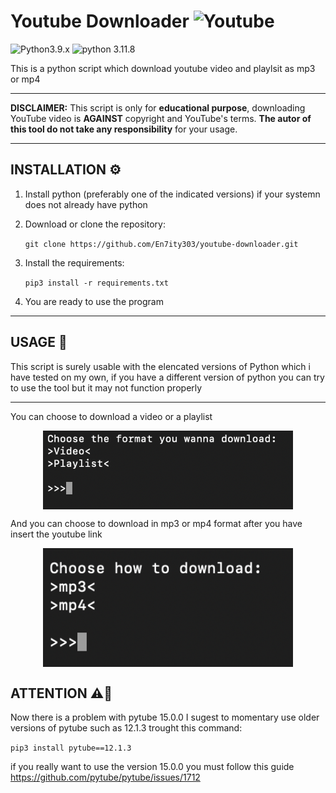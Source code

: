 # Youtube Downloader ![Youtube](https://cms.autocarpro.in/images/youtube-logo.png)
![Python3.9.x](https://img.shields.io/badge/Python-3.9.X-green)
![python 3.11.8](https://img.shields.io/badge/Python-3.11.8-green)

This is a python script which download youtube video and playlsit as mp3 or mp4

------------
**DISCLAIMER:**
This script is only for **educational purpose**, downloading YouTube video is **AGAINST** copyright and YouTube's terms. **The autor of this tool do not take any responsibility** for your usage.


------------
## INSTALLATION ⚙️
1. Install python (preferably one of the indicated versions) if your systemn does not already have python

2. Download or clone the repository:

    `git clone https://github.com/En7ity303/youtube-downloader.git`

3. Install the requirements:

    `pip3 install -r requirements.txt`

4. You are ready to use the program


-----------
## USAGE 🔧
This script is surely usable with the elencated versions of Python which i have tested on my own, if you have a different version of python you can try to use the tool but it may not function properly 

-----------
You can choose to download a video or a playlist
<p align="center">
<img align="center" src="img/img1" width="400">
</p>

And you can choose to download in mp3 or mp4 format after you have insert the youtube link
<p align="center">
<img align="center" src="img/img2" width="400">
</p>

## ATTENTION ⚠️🚨
Now there is a problem with pytube 15.0.0 I sugest to momentary use older versions of pytube such as 12.1.3 trought this command:

`pip3 install pytube==12.1.3`

if you really want to use the version 15.0.0 you must follow this guide https://github.com/pytube/pytube/issues/1712
